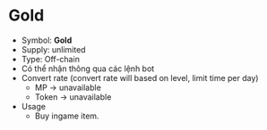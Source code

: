# Gold

* Symbol: **Gold**
* Supply: unlimited
* Type: Off-chain
* Có thể nhận thông qua các lệnh bot
* Convert rate (convert rate will based on level, limit time per day)
  * MP → unavailable
  * Token → unavailable
* Usage
  * Buy ingame item.
